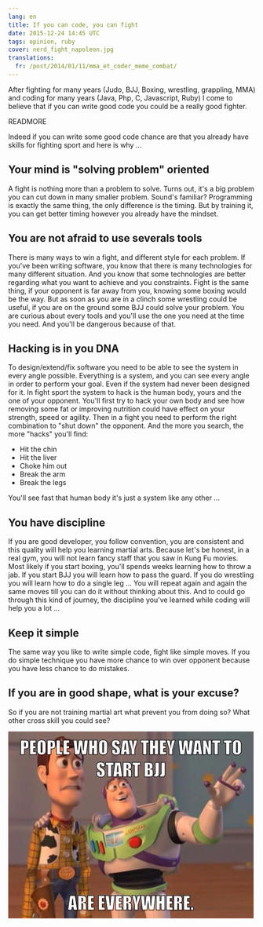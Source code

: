 ```yaml
---
lang: en
title: If you can code, you can fight
date: 2015-12-24 14:45 UTC
tags: opinion, ruby
cover: nerd_fight_napoleon.jpg
translations:
  fr: /post/2014/01/11/mma_et_coder_meme_combat/
---
```


After fighting for many years (Judo, BJJ, Boxing, wrestling, grappling, MMA) and coding for many years (Java, Php, C, Javascript, Ruby) I come to believe that if you can write good code you could be a really good fighter. 

READMORE

Indeed if you can write some good code chance are that you already have skills for fighting sport and here is why ...

## Your mind is "solving problem" oriented

A fight is nothing more than a problem to solve. Turns out, it's a big problem you can cut down in many smaller problem. Sound's familiar? Programming is exactly the same thing, the only difference is the timing. 
But by training it, you can get better timing however you already have the mindset.

## You are not afraid to use severals tools

There is many ways to win a fight, and different style for each problem.
If you've been writing software, you know that there is many technologies for many different situation. And you know that some technologies are better regarding what you want to achieve and you constraints.
Fight is the same thing, if your opponent is far away from you, knowing some boxing would be the way. But as soon as you are in a clinch some wrestling could be useful, if you are on the ground some BJJ could solve your problem.
You are curious about every tools and you'll use the one you need at the time you need. And you'll be dangerous because of that. 

## Hacking is in you DNA

To design/extend/fix software you need to be able to see the system in every angle possible.
Everything is a system, and you can see every angle in order to perform your goal. Even if the system had never been designed for it.
In fight sport the system to hack is the human body, yours and the one of your opponent.
You'll first try to hack your own body and see how removing some fat or improving nutrition could have effect on your strength, speed or agility. 
Then in a fight you need to perform the right combination to "shut down" the opponent.
And the more you search, the more "hacks" you'll find:
 
 - Hit the chin
 - Hit the liver
 - Choke him out
 - Break the arm
 - Break the legs

You'll see fast that human body it's just a system like any other ...

## You have discipline

If you are good developer, you follow convention, you are consistent and this quality will help you learning martial arts.
Because let's be honest, in a real gym, you will not learn fancy staff that you saw in Kung Fu movies. 
Most likely if you start boxing, you'll spends weeks learning how to throw a jab. 
If you start BJJ you will learn how to pass the guard.
If you do wrestling you will learn how to do a single leg ...
You will repeat again and again the same moves till you can do it without thinking about this. 
And to could go through this kind of journey, the discipline you've learned while coding will help you a lot ... 

## Keep it simple

The same way you like to write simple code, fight like simple moves.
If you do simple technique you have more chance to win over opponent because you have less chance to do mistakes.

## If you are in good shape, what is your excuse?

So if you are not training martial art what prevent you from doing so? 
What other cross skill you could see? 

![Meme](2015-12-24-if-you-can-code-you-can-fight/meme.jpg)